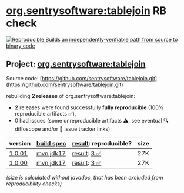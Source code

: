 [org.sentrysoftware:tablejoin](https://central.sonatype.com/artifact/org.sentrysoftware/tablejoin/versions) RB check
=======

[![Reproducible Builds](https://reproducible-builds.org/images/logos/rb.svg) an independently-verifiable path from source to binary code](https://reproducible-builds.org/)

## Project: [org.sentrysoftware:tablejoin](https://central.sonatype.com/artifact/org.sentrysoftware/tablejoin/versions)

Source code: [https://github.com/sentrysoftware/tablejoin.git](https://github.com/sentrysoftware/tablejoin.git)

rebuilding **2 releases** of org.sentrysoftware:tablejoin:
- **2** releases were found successfully **fully reproducible** (100% reproducible artifacts :white_check_mark:),
- 0 had issues (some unreproducible artifacts :warning:, see eventual :mag: diffoscope and/or :memo: issue tracker links):

| version | [build spec](/BUILDSPEC.md) | [result](https://reproducible-builds.org/docs/jvm/): reproducible? | size |
| -- | --------- | ------ | -- |
| [1.0.01](https://central.sonatype.com/artifact/org.sentrysoftware/tablejoin/1.0.01/pom) | [mvn jdk17](tablejoin-1.0.01.buildspec) | [result](tablejoin-1.0.01.buildinfo): [3 :white_check_mark: ](tablejoin-1.0.01.buildcompare) | 27K |
| [1.0.00](https://central.sonatype.com/artifact/org.sentrysoftware/tablejoin/1.0.00/pom) | [mvn jdk17](tablejoin-1.0.00.buildspec) | [result](tablejoin-1.0.00.buildinfo): [3 :white_check_mark: ](tablejoin-1.0.00.buildcompare) | 27K |

<i>(size is calculated without javadoc, that has been excluded from reproducibility checks)</i>
